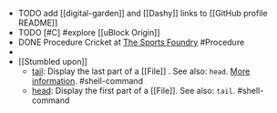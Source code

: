 - TODO add [[digital-garden]] and [[Dashy]] links to [[GitHub profile README]]
- TODO [#C] #explore [[uBlock Origin]]
- DONE Procedure Cricket at [The Sports Foundry](https://maps.app.goo.gl/YYZiNA78wud7Sa2n7) #Procedure
-
- [[Stumbled upon]]
	- [tail](https://command-not-found.com/tail): Display the last part of a [[File]] . See also: `head`. [More information](https://www.gnu.org/software/coreutils/manual/html_node/tail-invocation.html#tail-invocation). #shell-command
	- [head](https://www.gnu.org/software/coreutils/manual/html_node/head-invocation.html): Display the first part of a [[File]]. See also: `tail`. #shell-command
